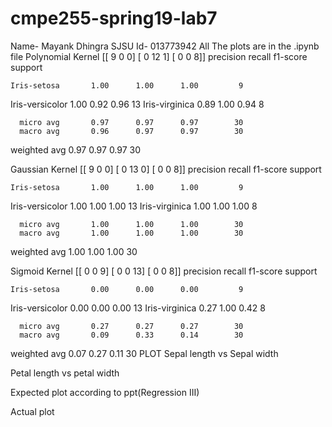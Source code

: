 # cmpe255-spring19-lab7
Name- Mayank Dhingra
SJSU Id- 013773942
All The plots are in the .ipynb file
Polynomial Kernel
[[ 9  0  0]
 [ 0 12  1]
 [ 0  0  8]]
                 precision    recall  f1-score   support

    Iris-setosa       1.00      1.00      1.00         9
Iris-versicolor       1.00      0.92      0.96        13
 Iris-virginica       0.89      1.00      0.94         8

      micro avg       0.97      0.97      0.97        30
      macro avg       0.96      0.97      0.97        30
   weighted avg       0.97      0.97      0.97        30

Gaussian Kernel
[[ 9  0  0]
 [ 0 13  0]
 [ 0  0  8]]
                 precision    recall  f1-score   support

    Iris-setosa       1.00      1.00      1.00         9
Iris-versicolor       1.00      1.00      1.00        13
 Iris-virginica       1.00      1.00      1.00         8

      micro avg       1.00      1.00      1.00        30
      macro avg       1.00      1.00      1.00        30
   weighted avg       1.00      1.00      1.00        30

Sigmoid Kernel
[[ 0  0  9]
 [ 0  0 13]
 [ 0  0  8]]
                 precision    recall  f1-score   support

    Iris-setosa       0.00      0.00      0.00         9
Iris-versicolor       0.00      0.00      0.00        13
 Iris-virginica       0.27      1.00      0.42         8

      micro avg       0.27      0.27      0.27        30
      macro avg       0.09      0.33      0.14        30
   weighted avg       0.07      0.27      0.11        30
PLOT
Sepal length vs Sepal width
 
Petal length vs petal width
 
Expected plot according to ppt(Regression III)
 
Actual plot
 





